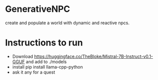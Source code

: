 # GenerativeNPC

create and populate a world with dynamic and reactive npcs.

# Instructions to run
- Download https://huggingface.co/TheBloke/Mistral-7B-Instruct-v0.1-GGUF and add to  ./models 
- install pip install llama-cpp-python
- ask it any for a quest
